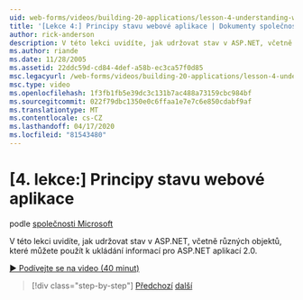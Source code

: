 ```yaml
---
uid: web-forms/videos/building-20-applications/lesson-4-understanding-web-application-state
title: '[Lekce 4:] Principy stavu webové aplikace | Dokumenty společnosti Microsoft'
author: rick-anderson
description: V této lekci uvidíte, jak udržovat stav v ASP.NET, včetně různých objektů, které můžete použít k ukládání informací pro ASP.NET 2.0 aplicatio...
ms.author: riande
ms.date: 11/28/2005
ms.assetid: 22ddc59d-cd84-4def-a58b-ec3ca57f0d85
msc.legacyurl: /web-forms/videos/building-20-applications/lesson-4-understanding-web-application-state
msc.type: video
ms.openlocfilehash: 1f3fb1fb5e39dc3c131b7ac488a73159cbc984bf
ms.sourcegitcommit: 022f79dbc1350e0c6ffaa1e7e7c6e850cdabf9af
ms.translationtype: MT
ms.contentlocale: cs-CZ
ms.lasthandoff: 04/17/2020
ms.locfileid: "81543480"
---
```

# <a name="lesson-4-understanding-web-application-state"></a>[4. lekce:] Principy stavu webové aplikace

podle [společnosti Microsoft](https://github.com/microsoft)

V této lekci uvidíte, jak udržovat stav v ASP.NET, včetně různých objektů, které můžete použít k ukládání informací pro ASP.NET aplikací 2.0.

[&#9654; Podívejte se na video (40 minut)](https://channel9.msdn.com/Blogs/ASP-NET-Site-Videos/lesson-4-understanding-web-application-state)

> [!div class="step-by-step"]
> [Předchozí](lesson-3-understanding-more-about-events-and-postback.md)
> [další](lesson-5-debugging-and-tracing-your-website.md)
